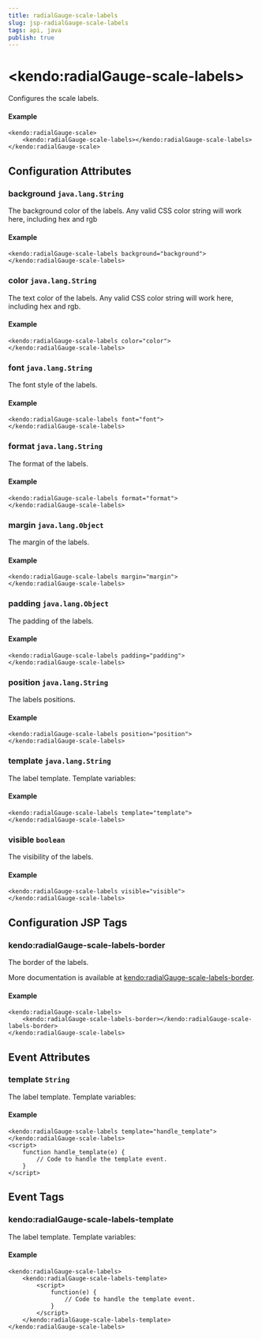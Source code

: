 ```yaml
---
title: radialGauge-scale-labels
slug: jsp-radialGauge-scale-labels
tags: api, java
publish: true
---
```


# \<kendo:radialGauge-scale-labels\>

Configures the scale labels.

#### Example
    <kendo:radialGauge-scale>
        <kendo:radialGauge-scale-labels></kendo:radialGauge-scale-labels>
    </kendo:radialGauge-scale>

## Configuration Attributes

### background `java.lang.String`

The background color of the labels.
Any valid CSS color string will work here, including hex and rgb

#### Example
    <kendo:radialGauge-scale-labels background="background">
    </kendo:radialGauge-scale-labels>

### color `java.lang.String`

The text color of the labels.
Any valid CSS color string will work here, including hex and rgb.

#### Example
    <kendo:radialGauge-scale-labels color="color">
    </kendo:radialGauge-scale-labels>

### font `java.lang.String`

The font style of the labels.

#### Example
    <kendo:radialGauge-scale-labels font="font">
    </kendo:radialGauge-scale-labels>

### format `java.lang.String`

The format of the labels.

#### Example
    <kendo:radialGauge-scale-labels format="format">
    </kendo:radialGauge-scale-labels>

### margin `java.lang.Object`

The margin of the labels.

#### Example
    <kendo:radialGauge-scale-labels margin="margin">
    </kendo:radialGauge-scale-labels>

### padding `java.lang.Object`

The padding of the labels.

#### Example
    <kendo:radialGauge-scale-labels padding="padding">
    </kendo:radialGauge-scale-labels>

### position `java.lang.String`

The labels positions.

#### Example
    <kendo:radialGauge-scale-labels position="position">
    </kendo:radialGauge-scale-labels>

### template `java.lang.String`

The label template.
Template variables:

#### Example
    <kendo:radialGauge-scale-labels template="template">
    </kendo:radialGauge-scale-labels>

### visible `boolean`

The visibility of the labels.

#### Example
    <kendo:radialGauge-scale-labels visible="visible">
    </kendo:radialGauge-scale-labels>


##  Configuration JSP Tags

### kendo:radialGauge-scale-labels-border

The border of the labels.

More documentation is available at [kendo:radialGauge-scale-labels-border](radialgauge/scale-labels-border).

#### Example

    <kendo:radialGauge-scale-labels>
        <kendo:radialGauge-scale-labels-border></kendo:radialGauge-scale-labels-border>
    </kendo:radialGauge-scale-labels>


## Event Attributes

### template `String`

The label template.
Template variables:


#### Example
    <kendo:radialGauge-scale-labels template="handle_template">
    </kendo:radialGauge-scale-labels>
    <script>
        function handle_template(e) {
            // Code to handle the template event.
        }
    </script>

## Event Tags

### kendo:radialGauge-scale-labels-template

The label template.
Template variables:


#### Example
    <kendo:radialGauge-scale-labels>
        <kendo:radialGauge-scale-labels-template>
            <script>
                function(e) {
                    // Code to handle the template event.
                }
            </script>
        </kendo:radialGauge-scale-labels-template>
    </kendo:radialGauge-scale-labels>

